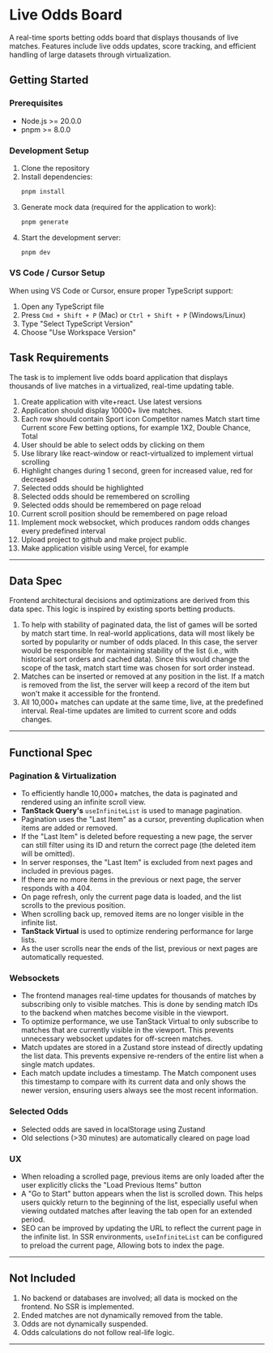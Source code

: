 # Live Odds Board

A real-time sports betting odds board that displays thousands of live matches. Features include live odds updates, score tracking, and efficient handling of large datasets through virtualization.

## Getting Started

### Prerequisites

- Node.js >= 20.0.0
- pnpm >= 8.0.0

### Development Setup

1. Clone the repository
2. Install dependencies:
   ```bash
   pnpm install
   ```
3. Generate mock data (required for the application to work):
   ```bash
   pnpm generate
   ```
4. Start the development server:
   ```bash
   pnpm dev
   ```

### VS Code / Cursor Setup

When using VS Code or Cursor, ensure proper TypeScript support:

1. Open any TypeScript file
2. Press `Cmd + Shift + P` (Mac) or `Ctrl + Shift + P` (Windows/Linux)
3. Type "Select TypeScript Version"
4. Choose "Use Workspace Version"

## Task Requirements

The task is to implement live odds board application that displays thousands of live
matches in a virtualized, real-time updating table.

1. Create application with vite+react. Use latest versions
2. Application should display 10000+ live matches.
3. Each row should contain
   Sport icon
   Competitor names
   Match start time
   Current score
   Few betting options, for example 1X2, Double Chance, Total
4. User should be able to select odds by clicking on them
5. Use library like react-window or react-virtualized to implement virtual scrolling
6. Highlight changes during 1 second, green for increased value, red for decreased
7. Selected odds should be highlighted
8. Selected odds should be remembered on scrolling
9. Selected odds should be remembered on page reload
10. Current scroll position should be remembered on page reload
11. Implement mock websocket, which produces random odds changes every predefined interval
12. Upload project to github and make project public.
13. Make application visible using Vercel, for example

---

## Data Spec

Frontend architectural decisions and optimizations are derived from this data spec. This logic is inspired by existing sports betting products.

1. To help with stability of paginated data, the list of games will be sorted by match start time. In real-world applications, data will most likely be sorted by popularity or number of odds placed. In this case, the server would be responsible for maintaining stability of the list (i.e., with historical sort orders and cached data). Since this would change the scope of the task, match start time was chosen for sort order instead.
2. Matches can be inserted or removed at any position in the list. If a match is removed from the list, the server will keep a record of the item but won't make it accessible for the frontend.
3. All 10,000+ matches can update at the same time, live, at the predefined interval. Real-time updates are limited to current score and odds changes.

---

## Functional Spec

### Pagination & Virtualization

- To efficiently handle 10,000+ matches, the data is paginated and rendered using an infinite scroll view.
- **TanStack Query's** `useInfiniteList` is used to manage pagination.
- Pagination uses the "Last Item" as a cursor, preventing duplication when items are added or removed.
- If the "Last Item" is deleted before requesting a new page, the server can still filter using its ID and return the correct page (the deleted item will be omitted).
- In server responses, the "Last Item" is excluded from next pages and included in previous pages.
- If there are no more items in the previous or next page, the server responds with a 404.
- On page refresh, only the current page data is loaded, and the list scrolls to the previous position.
- When scrolling back up, removed items are no longer visible in the infinite list.
- **TanStack Virtual** is used to optimize rendering performance for large lists.
- As the user scrolls near the ends of the list, previous or next pages are automatically requested.

### Websockets

- The frontend manages real-time updates for thousands of matches by subscribing only to visible matches. This is done by sending match IDs to the backend when matches become visible in the viewport.
- To optimize performance, we use TanStack Virtual to only subscribe to matches that are currently visible in the viewport. This prevents unnecessary websocket updates for off-screen matches.
- Match updates are stored in a Zustand store instead of directly updating the list data. This prevents expensive re-renders of the entire list when a single match updates.
- Each match update includes a timestamp. The Match component uses this timestamp to compare with its current data and only shows the newer version, ensuring users always see the most recent information.

### Selected Odds

- Selected odds are saved in localStorage using Zustand
- Old selections (>30 minutes) are automatically cleared on page load

### UX

- When reloading a scrolled page, previous items are only loaded after the user explicitly clicks the "Load Previous Items" button
- A "Go to Start" button appears when the list is scrolled down. This helps users quickly return to the beginning of the list, especially useful when viewing outdated matches after leaving the tab open for an extended period.
- SEO can be improved by updating the URL to reflect the current page in the infinite list. In SSR environments, `useInfiniteList` can be configured to preload the current page, Allowing bots to index the page.

---

## Not Included

1. No backend or databases are involved; all data is mocked on the frontend. No SSR is implemented.
2. Ended matches are not dynamically removed from the table.
3. Odds are not dynamically suspended.
4. Odds calculations do not follow real-life logic.

---
